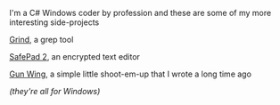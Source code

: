 I'm a C# Windows coder by profession and these are some of my more interesting side-projects

[Grind](grind.md), a grep tool

[SafePad 2](safepad2.md), an encrypted text editor

[Gun Wing](gunwing.md), a simple little shoot-em-up that I wrote a long time ago

_(they're all for Windows)_
